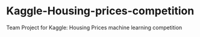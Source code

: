 # Kaggle-Housing-prices-competition
Team Project for Kaggle: Housing Prices machine learning competition
